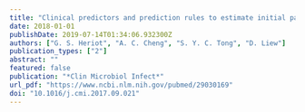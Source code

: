 ```yaml
---
title: "Clinical predictors and prediction rules to estimate initial patient risk for infective endocarditis in Staphylococcus aureus bacteraemia: attention must be paid to the reference standard"
date: 2018-01-01
publishDate: 2019-07-14T01:34:06.932300Z
authors: ["G. S. Heriot", "A. C. Cheng", "S. Y. C. Tong", "D. Liew"]
publication_types: ["2"]
abstract: ""
featured: false
publication: "*Clin Microbiol Infect*"
url_pdf: "https://www.ncbi.nlm.nih.gov/pubmed/29030169"
doi: "10.1016/j.cmi.2017.09.021"
---
```


